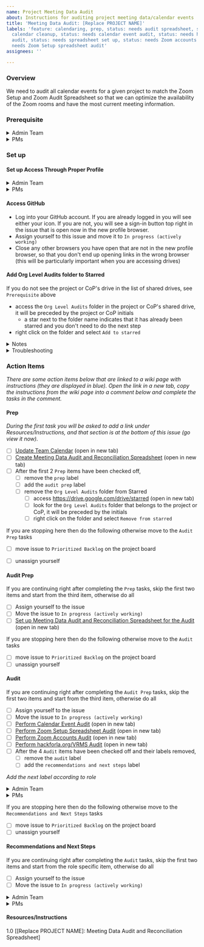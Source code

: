 ```yaml
---
name: Project Meeting Data Audit
about: Instructions for auditing project meeting data/calendar events
title: 'Meeting Data Audit: [Replace PROJECT NAME]'
labels: 'feature: calendaring, prep, status: needs audit spreadsheet, status: needs
  calendar cleanup, status: needs calendar event audit, status: needs hackforla.org/VRMS
  audit, status: needs spreadsheet set up, status: needs Zoom accounts audit, status:
  needs Zoom Setup spreadsheet audit'
assignees: ''

---
```


### Overview
We need to audit all calendar events for a given project to match the Zoom Setup and Zoom Audit Spreadsheet so that we can optimize the availability of the Zoom rooms and have the most current meeting information.

### Prerequisite 
<details><summary>Admin Team</summary>

-  access to the 1Password vault for HfLA-email-all
- know your GitHub username and password so that you can use it in the hfla-email-all@hackforla.org Chrome profile
</details> 


<details><summary>PMs</summary>

-  access to the 1Password vault for the project
- access to the project's shared drive through the project's email Chrome profile
  - [ ] add the project's email as a `Content Manager` if the drive is not already shared with the email
- know your GitHub username and password so that you can use it in the project email's Chrome profile
</details> 

### Set up
#### Set up Access Through Proper Profile
<details><summary>Admin Team</summary>

   - Log into the [hfla-email-all@hackforla.org](mailto:hfla-email-all@hackforla.org) email and open it in a new chrome profile, so that you can access the account's calendar
   - open this issue in the hfla-email-all profile browser and follow steps to `Access GitHub`
</details> 

<details><summary>PMs</summary>

   - Log into the project's email and open it in a new chrome profile, so that you can access the account's calendar
   - open this issue in the project's profile browser and follow steps to `Access GitHub`
</details>


#### Access GitHub
- Log into your GitHub account.  If you are already logged in you will see either your icon.  If you are not, you will see a sign-in button top right in the issue that is open now in the new profile browser.
- Assign yourself to this issue and move it to `In progress (actively working)`
- Close any other browsers you have open that are not in the new profile browser, so that you don't end up opening links in the wrong browser (this will be particularly important when you are accessing drives)

#### Add Org Level Audits folder to Starred
If you do not see the project or CoP's drive in the list of shared drives, see `Prerequisite` above

- access the `Org Level Audits` folder in the project or CoP's shared drive, it will be preceded by the project or CoP initials
  - a star next to the folder name indicates that it has already been starred and you don't need to do the next step
- right click on the folder and select `Add to starred`

<details><summary>Notes</summary>

<i>There are automation formulas used throughout the meeting data and audit reconciliation sheet to autofill cells and generate messages regarding meetings with nonstandard setup. These formulas are indicated in a light grey color. 
- During the `Admin Prep` you will be asked to confirm that there are formulas in the correct cells and columns, which will easily be recognizable by the light grey
- Please do not edit any cells that are indicated to have formulas</i>
</details>

<details><summary>Troubleshooting</summary>

_Please make sure you read through all instructions carefully. There are some errors that are expected and should be automatically resolved as you continue with the tasks outlined in each action item. Please review [Errors and How To Resolve Them](https://github.com/hackforla/admin-calendaring/wiki/Errors-and-How-To-Resolve-Them) to get an idea of what to expect.
If, while carrying out any of the tasks, there is still ambiguity or there are errors that are not listed with a solution on the page mentioned above, please [follow these instructions](https://github.com/hackforla/admin-calendaring/wiki/Reach-the-Admin-Team) to contact the Admin team._
</details>

### Action Items
_There are some action items below that are linked to a wiki page with instructions (they are displayed in blue). Open the link in a new tab, copy the instructions from the wiki page into a comment below and complete the tasks in the comment._

#### Prep
_During the first task you will be asked to add a link under Resources/Instructions, and that section is at the bottom of this issue (go view it now)._

- [ ] [Update Team Calendar](https://github.com/hackforla/admin-calendaring/wiki/Update-Team-Calendar) (open in new tab)
- [ ] [Create Meeting Data Audit and Reconciliation Spreadsheet](https://github.com/hackforla/admin-calendaring/wiki/Create-Meeting-Data-Audit-and-Reconciliation-Spreadsheet) (open in new tab)
- [ ] After the first 2 `Prep` items have been checked off, 
   - [ ] remove the `prep` label
   - [ ] add the `audit prep` label
   - [ ] remove the `Org Level Audits` folder from Starred
      - [ ] access https://drive.google.com/drive/starred (open in new tab)
      - [ ] look for the `Org Level Audits` folder that belongs to the project or CoP, it will be preceded by the initials
      - [ ] right click on the folder and select `Remove from starred`

If you are stopping here then do the following otherwise move to the `Audit Prep` tasks
- [ ] move issue to `Prioritized Backlog` on the project board
- [ ] unassign yourself


#### Audit Prep
If you are continuing right after completing the `Prep` tasks, skip the first two items and start from the third item, otherwise do all 
- [ ] Assign yourself to the issue
- [ ] Move the issue to `In progress (actively working)`
- [ ] [Set up Meeting Data Audit and Reconciliation Spreadsheet for the Audit](https://github.com/hackforla/admin-calendaring/wiki/Set-up-Meeting-Data-Audit-and-Reconciliation-Spreadsheet-for-the-Audit) (open in new tab)

If you are stopping here then do the following otherwise move to the `Audit` tasks
- [ ] move issue to `Prioritized Backlog` on the project board
- [ ] unassign yourself

#### Audit
If you are continuing right after completing the `Audit Prep` tasks, skip the first two items and start from the third item, otherwise do all
- [ ] Assign yourself to the issue
- [ ] Move the issue to `In progress (actively working)`
- [ ] [Perform Calendar Event Audit](https://github.com/hackforla/admin-calendaring/wiki/Perform-Calendar-Event-Audit) (open in new tab)
- [ ] [Perform Zoom Setup Spreadsheet Audit](https://github.com/hackforla/admin-calendaring/wiki/Perform-Zoom-Setup-Spreadsheet-Audit) (open in new tab)
- [ ] [Perform Zoom Accounts Audit]( https://github.com/hackforla/admin-calendaring/wiki/Perform-Zoom-Accounts-Audit) (open in new tab)
- [ ] [Perform hackforla.org/VRMS Audit](https://github.com/hackforla/admin-calendaring/wiki/Perform-hackforla.org-VRMS-Audit) (open in new tab)
- [ ] After the 4 `Audit` items have been checked off and their labels removed, 
   - [ ] remove the  `audit` label
   - [ ] add the `recommendations and next steps` label

_Add the next label according to role_
<details><summary>Admin Team</summary>

   - [ ] add the `status: needs post audit messaging` label
</details>
<details><summary>PMs</summary>

- [ ] add the `status: needs post audit updates` label
</details>

If you are stopping here then do the following otherwise move to the `Recommendations and Next Steps` tasks
- [ ] move issue to `Prioritized Backlog` on the project board
- [ ] unassign yourself

#### Recommendations and Next Steps
If you are continuing right after completing the `Audit` tasks, skip the first two items and start from the role specific item, otherwise do all
- [ ] Assign yourself to the issue
- [ ] Move the issue to `In progress (actively working)`
<details><summary>Admin Team</summary>

- [ ] [Create and Send Message to PMs via Slack](https://github.com/hackforla/admin-calendaring/wiki/Create-and-Send-Message-to-PMs-via-Slack)
- [ ] [Confirm Post Audit Updates](https://github.com/hackforla/admin-calendaring/wiki/Confirm-Post-Audit-Updates)
</details>
<details><summary>PMs</summary>

- [ ] [Perform Post-Audit Next Steps to Standardize All Meeting Data](https://github.com/hackforla/admin-calendaring/wiki/Perform-Post-Audit-Next-Steps-to-Standardize-All-Meeting-Data)
   - [ ] Taking a break. BRB
</details>

#### Resources/Instructions
1.0 [[Replace PROJECT NAME]: Meeting Data Audit and Reconciliation Spreadsheet]
